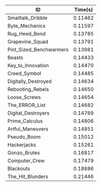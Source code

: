 |ID|Time(s)|
|-|-|
|Smalltalk_Dribble|0.11462|
|Byte_Mechanics|0.11597|
|Rug_Heed_Bend|0.13785|
|Grapevine_Squad|0.13791|
|Pint_Sized_Benchwarmers|0.13981|
|Beasts|0.14433|
|Key_to_Innovation|0.14470|
|Creed_Symbol|0.14485|
|Digitally_Destroyed|0.14634|
|Rebooting_Rebels|0.14650|
|Loose_Screws|0.14654|
|The_ERROR_List|0.14682|
|Digital_Destroyers|0.14769|
|Prime_Calculus|0.14806|
|Artful_Maneuvers|0.14851|
|Pseudo_Boom|0.15012|
|Hackerjacks|0.15261|
|Gonzo_Brutes|0.16817|
|Computer_Crew|0.17479|
|Blackouts|0.18886|
|The_Hit_Blunders|0.21446|
